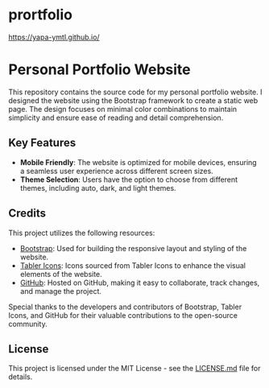 # prortfolio
https://yapa-ymtl.github.io/

# Personal Portfolio Website

This repository contains the source code for my personal portfolio website. I designed the website using the Bootstrap framework to create a static web page. The design focuses on minimal color combinations to maintain simplicity and ensure ease of reading and detail comprehension.

## Key Features

- **Mobile Friendly**: The website is optimized for mobile devices, ensuring a seamless user experience across different screen sizes.
- **Theme Selection**: Users have the option to choose from different themes, including auto, dark, and light themes.

## Credits

This project utilizes the following resources:

- [Bootstrap](https://getbootstrap.com/): Used for building the responsive layout and styling of the website.
- [Tabler Icons](https://tabler.io/icons): Icons sourced from Tabler Icons to enhance the visual elements of the website.
- [GitHub](https://github.com/): Hosted on GitHub, making it easy to collaborate, track changes, and manage the project.

Special thanks to the developers and contributors of Bootstrap, Tabler Icons, and GitHub for their valuable contributions to the open-source community.

## License

This project is licensed under the MIT License - see the [LICENSE.md](LICENSE.md) file for details.

